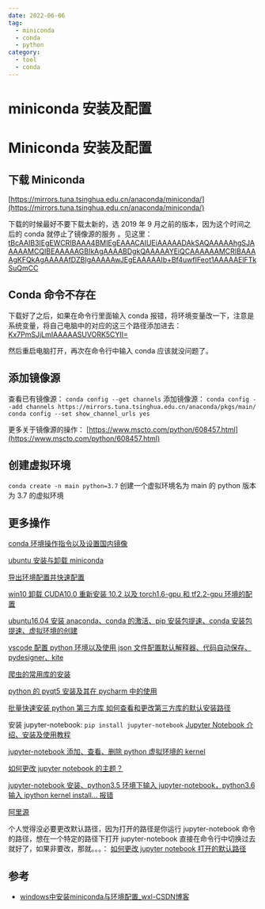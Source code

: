 ```yaml
---
date: 2022-06-06
tag:
  - miniconda
  - conda
  - python
category:
  - tool
  - conda
---
```


# miniconda 安装及配置

# Miniconda 安装及配置


## 下载 Miniconda

[https://mirrors.tuna.tsinghua.edu.cn/anaconda/miniconda/](https://mirrors.tuna.tsinghua.edu.cn/anaconda/miniconda/)

下载的时候最好不要下载太新的，选 2019 年 9 月之前的版本，因为这个时间之后的 conda 就停止了镜像源的服务 。见这里： [tBcAAIB3IEgEWCRIBAAA4BMIEgEAAACAIUEiAAAAADAkSAQAAAAAhgSJAAAAAMCQIBEAAAAAGBIkAgAAAABDgkQAAAAAYEiQCAAAAAAMCRIBAAAAgKFQkAgAAAAAfDZBIgAAAAAwJEgEAAAAAIb+Bf4uwfIFeot1AAAAAElFTkSuQmCC](.//)

## Conda 命令不存在

下载好了之后，如果在命令行里面输入 conda 报错，将环境变量改一下，注意是系统变量，将自己电脑中的对应的这三个路径添加进去： [Kx7PmSJjLmIAAAAASUVORK5CYII=](.//)

然后重启电脑打开，再次在命令行中输入 conda 应该就没问题了。

## 添加镜像源

查看已有镜像源： `conda config --get channels` 添加镜像源： `conda config --add channels https://mirrors.tuna.tsinghua.edu.cn/anaconda/pkgs/main/` `conda config --set show_channel_urls yes`

更多关于镜像源的操作： [https://www.mscto.com/python/608457.html](https://www.mscto.com/python/608457.html)

## 创建虚拟环境

`conda create -n main python=3.7` 创建一个虚拟环境名为 main 的 python 版本为 3.7 的虚拟环境

## 更多操作

[conda 环境操作指令以及设置国内镜像](https://blog.csdn.net/weixin_43141320/article/details/105744732)

[ubuntu 安装与卸载 miniconda](https://blog.csdn.net/weixin_43141320/article/details/108343528)

[导出环境配置并快速配置](https://blog.csdn.net/weixin_43141320/article/details/106644682)

[win10 卸载 CUDA10.0 重新安装 10.2 以及 torch1.6-gpu 和 tf2.2-gpu 环境的配置](https://blog.csdn.net/weixin_43141320/article/details/107977407)

[ubuntu16.04 安装 anaconda、conda 的激活、pip 安装包提速、conda 安装包提速、虚拟环境的创建](https://blog.csdn.net/weixin_43141320/article/details/106295141)

[vscode 配置 python 环境以及使用 json 文件配置默认解释器、代码自动保存、pydesigner、kite](https://blog.csdn.net/weixin_43141320/article/details/105943590)

[爬虫的常用库的安装](https://blog.csdn.net/weixin_43141320/article/details/106993580)

[python 的 pyqt5 安装及其在 pycharm 中的使用](https://blog.csdn.net/weixin_43141320/article/details/105742153)

[批量快速安装 python 第三方库 如何查看和更改第三方库的默认安装路径](https://blog.csdn.net/weixin_43141320/article/details/104819827)

安装 jupyter-notebook: `pip install jupyter-notebook` [Jupyter Notebook 介绍、安装及使用教程](https://www.jianshu.com/p/91365f343585)

[jupyter-notebook 添加、查看、删除 python 虚拟环境的 kernel](https://blog.csdn.net/weixin_43141320/article/details/106296893)

[如何更改 jupyter notebook 的主题？](https://blog.csdn.net/weixin_43141320/article/details/106469231)

[jupyter-notebook 安装、python3.5 环境下输入 jupyter-notebook，python3.6 输入 ipython kernel install… 报错](https://blog.csdn.net/weixin_43141320/article/details/106571721)

[阿里源](https://developer.aliyun.com/mirror/pypi?spm=a2c6h.13651102.0.0.3e221b115ucO5u)

个人觉得没必要更改默认路径，因为打开的路径是你运行 jupyter-notebook 命令的路径，想在一个特定的路径下打开 jupyter-notebook 直接在命令行中切换过去就好了，如果非要改，那就。。。： [如何更改 jupyter notebook 打开的默认路径](https://blog.csdn.net/weixin_43141320/article/details/104863182)


## 参考

- [windows中安装miniconda与环境配置_wxl-CSDN博客](https://blog.csdn.net/weixin_43141320/article/details/107955115)
